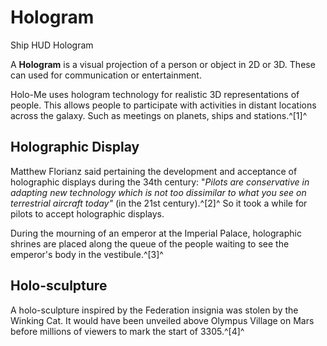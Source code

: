 # Hologram
Ship HUD Hologram
 		 	 

A **Hologram** is a visual projection of a person or object in 2D or 3D. These can used for communication or entertainment.

Holo-Me uses hologram technology for realistic 3D representations of people. This allows people to participate with activities in distant locations across the galaxy. Such as meetings on planets, ships and stations.^[1]^

## Holographic Display

Matthew Florianz said pertaining the development and acceptance of holographic displays during the 34th century: "*Pilots are conservative in adapting new technology which is not too dissimilar to what you see on terrestrial aircraft today"* (in the 21st century).^[2]^ So it took a while for pilots to accept holographic displays.

During the mourning of an emperor at the Imperial Palace, holographic shrines are placed along the queue of the people waiting to see the emperor's body in the vestibule.^[3]^

## Holo-sculpture

A holo-sculpture inspired by the Federation insignia was stolen by the Winking Cat. It would have been unveiled above Olympus Village on Mars before millions of viewers to mark the start of 3305.^[4]^